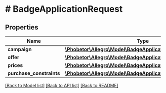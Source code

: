 # # BadgeApplicationRequest

## Properties

Name | Type | Description | Notes
------------ | ------------- | ------------- | -------------
**campaign** | [**\Phobetor\Allegro\Model\BadgeApplicationCampaign**](BadgeApplicationCampaign.md) |  |
**offer** | [**\Phobetor\Allegro\Model\BadgeApplicationOffer**](BadgeApplicationOffer.md) |  |
**prices** | [**\Phobetor\Allegro\Model\BadgeApplicationPrices**](BadgeApplicationPrices.md) |  | [optional]
**purchase_constraints** | [**\Phobetor\Allegro\Model\BadgeApplicationPurchaseConstraints**](BadgeApplicationPurchaseConstraints.md) |  | [optional]

[[Back to Model list]](../../README.md#models) [[Back to API list]](../../README.md#endpoints) [[Back to README]](../../README.md)

